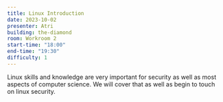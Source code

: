 ```yaml
---
title: Linux Introduction
date: 2023-10-02
presenter: Atri
building: the-diamond
room: Workroom 2
start-time: "18:00"
end-time: "19:30"
difficulty: 1
---
```


Linux skills and knowledge are very important for security as well as most aspects of computer science. We will cover that as well as begin to touch on linux security.